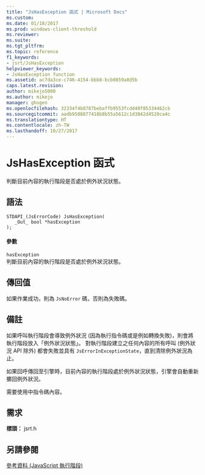 ```yaml
---
title: "JsHasException 函式 | Microsoft Docs"
ms.custom: 
ms.date: 01/18/2017
ms.prod: windows-client-threshold
ms.reviewer: 
ms.suite: 
ms.tgt_pltfrm: 
ms.topic: reference
f1_keywords:
- jsrt/JsHasException
helpviewer_keywords:
- JsHasException function
ms.assetid: ac7da3ce-c746-4154-bbb8-bcb0859a8d5b
caps.latest.revision: 
author: mikejo5000
ms.author: mikejo
manager: ghogen
ms.openlocfilehash: 32334f4b8787bebaffb9553fcdd40f85334462cb
ms.sourcegitcommit: aadb9588877418b8b55a5612c1d3842d4520ca4c
ms.translationtype: HT
ms.contentlocale: zh-TW
ms.lasthandoff: 10/27/2017
---
```

# <a name="jshasexception-function"></a>JsHasException 函式
判斷目前內容的執行階段是否處於例外狀況狀態。  
  
## <a name="syntax"></a>語法  
  
```  
STDAPI_(JsErrorCode) JsHasException(  
   _Out_ bool *hasException  
);  
```  
  
#### <a name="parameters"></a>參數  
 `hasException`  
 判斷目前內容的執行階段是否處於例外狀況狀態。  
  
## <a name="return-value"></a>傳回值  
 如果作業成功，則為 `JsNoError` 碼，否則為失敗碼。  
  
## <a name="remarks"></a>備註  
 如果呼叫執行階段會導致例外狀況 (因為執行指令碼或是例如轉換失敗)，則會將執行階段放入「例外狀況狀態」。 對執行階段建立之任何內容的所有呼叫 (例外狀況 API 除外) 都會失敗並具有 `JsErrorInExceptionState`，直到清除例外狀況為止。  
  
 如果回呼傳回至引擎時，目前內容的執行階段處於例外狀況狀態，引擎會自動重新擲回例外狀況。  
  
 需要使用中指令碼內容。  
  
## <a name="requirements"></a>需求  
 **標頭：** jsrt.h  
  
## <a name="see-also"></a>另請參閱  
 [參考資料 (JavaScript 執行階段)](../chakra-hosting/reference-javascript-runtime.md)
